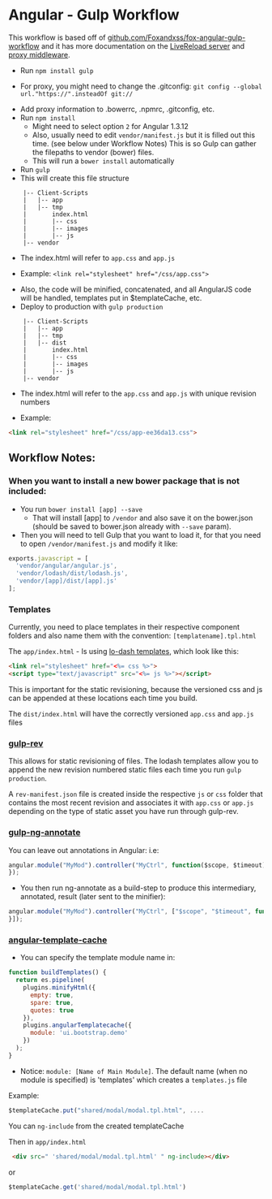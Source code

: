 # Angular - Gulp Workflow
This workflow is based off of [github.com/Foxandxss/fox-angular-gulp-workflow](https://github.com/Foxandxss/fox-angular-gulp-workflow) and it has more documentation on the [LiveReload server](https://github.com/vohof/gulp-livereload) and [proxy middleware](https://github.com/andrewrk/connect-proxy).

+ Run `npm install gulp`
 - For proxy, you might need to change the .gitconfig: `git config --global url."https://".insteadOf git://`

+ Add proxy information to .bowerrc, .npmrc, .gitconfig, etc.
+ Run `npm install`
	* Might need to select option `2` for Angular 1.3.12
	* Also, usually need to edit `vendor/manifest.js` but it is filled out this time. (see below under Workflow Notes) This is so Gulp can gather the filepaths to vendor (bower) files.
	* This will run a `bower install` automatically
+ Run `gulp`
+ This will create this file structure
```
    |-- Client-Scripts
    |   |-- app
    |   |-- tmp
    |       index.html	
    |       |-- css
    |       |-- images
    |       |-- js
    |-- vendor  

```
+ The index.html will refer to `app.css` and `app.js`
- Example: ```<link rel="stylesheet" href="/css/app.css">``` 	
+ Also, the code will be minified, concatenated, and all AngularJS code will be handled, templates put in $templateCache, etc.
+  Deploy to production with `gulp production`
```
    |-- Client-Scripts
    |   |-- app
    |   |-- tmp
    |   |-- dist
    |       index.html	
    |       |-- css
    |       |-- images
    |       |-- js
    |-- vendor  
```
+ The index.html will refer to the `app.css` and `app.js` with unique revision numbers
- Example: 
 ```html
 <link rel="stylesheet" href="/css/app-ee36da13.css">
``` 	

## Workflow Notes:
### When you want to install a new bower package that is not included:

+ You run `bower install [app] --save`
	* That will install [app] to `/vendor` and also save it on the bower.json (should be saved to bower.json already with `--save` param).
+ Then you will need to tell Gulp that you want to load it, for that you need to open `/vendor/manifest.js` and modify it like:
```javascript
exports.javascript = [
  'vendor/angular/angular.js',
  'vendor/lodash/dist/lodash.js',
  'vendor/[app]/dist/[app].js'
];
```
### Templates
Currently, you need to place templates in their respective component folders and also name them with the convention: `[templatename].tpl.html`

The `app/index.html` - Is using [lo-dash templates](https://github.com/sindresorhus/gulp-template), which look like this:

``` html	
<link rel="stylesheet" href="<%= css %>">
<script type="text/javascript" src="<%= js %>"></script>
```
This is important for the static revisioning, because the versioned css and js can be appended at these locations each time you build.

The `dist/index.html` will have the correctly versioned `app.css` and `app.js` files
### [gulp-rev](https://github.com/sindresorhus/gulp-rev)

This allows for static revisioning of files.  The lodash templates allow you to append the new revision numbered static files each time you run `gulp production`.

A `rev-manifest.json` file is created inside the respective `js` or `css` folder that contains the most recent revision and associates it with `app.css` or `app.js` depending on the type of static asset you have run through gulp-rev.

### [gulp-ng-annotate](https://github.com/Kagami/gulp-ng-annotate)

You can leave out annotations in Angular:
i.e:
``` javascript
angular.module("MyMod").controller("MyCtrl", function($scope, $timeout) {
});
```
+ You then run ng-annotate as a build-step to produce this intermediary, annotated, result (later sent to the minifier):
``` javascript
angular.module("MyMod").controller("MyCtrl", ["$scope", "$timeout", function($scope, $timeout) {
}]);
```

### [angular-template-cache](https://github.com/miickel/gulp-angular-templatecache)
+ You can specify the template module name in:
``` javascript
function buildTemplates() {
  return es.pipeline(
    plugins.minifyHtml({
      empty: true,
      spare: true,
      quotes: true
    }),
    plugins.angularTemplatecache({
      module: 'ui.bootstrap.demo'
    })
  );
}
```

+ Notice: `module: [Name of Main Module]`. The default name (when no module is specified) is 'templates' which creates a `templates.js` file

Example:
``` javascript
$templateCache.put("shared/modal/modal.tpl.html", ....
```
You can `ng-include` from the created templateCache


Then in `app/index.html`
``` html
 <div src=" 'shared/modal/modal.tpl.html' " ng-include></div>  
```
 or
 ``` javascript
 $templateCache.get('shared/modal/modal.tpl.html')
```
